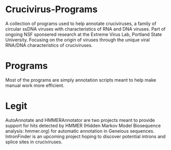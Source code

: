 # Crucivirus-Programs
A collection of programs used to help annotate cruciviruses, a family of circular ssDNA viruses with characteristics of RNA and DNA viruses. Part of ongoing NSF sponsered research at the Extreme Virus Lab, Portland State University. Focusing on the origin of viruses through the unique viral RNA/DNA characteristics of cruciviruses.

# Programs
Most of the programs are simply annotation scripts meant to help make manual work more efficient. 

# Legit
AutoAnnotate and HMMERAnnotator are two projects meant to provide support for hits detected by HMMER (Hidden Markov Model Biosequence analysis: hmmer.org) for automatic annotation in Geneious sequences.
IntronFinder is an upcoming project hoping to discover potential introns and splice sites in cruciviruses.
